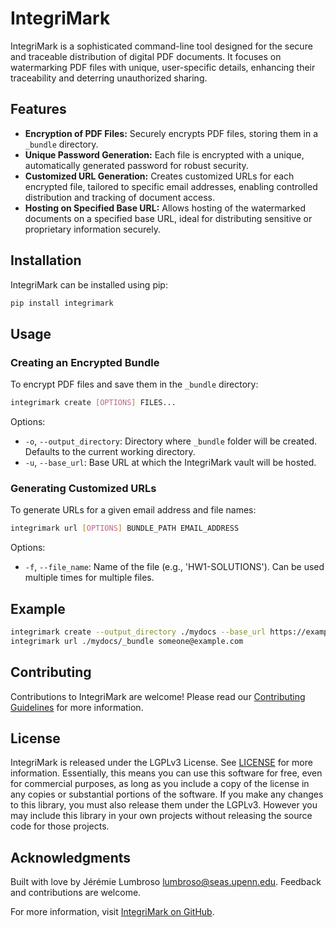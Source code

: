 # IntegriMark

IntegriMark is a sophisticated command-line tool designed for the secure and traceable distribution of digital PDF documents. It focuses on watermarking PDF files with unique, user-specific details, enhancing their traceability and deterring unauthorized sharing.

## Features

- **Encryption of PDF Files:** Securely encrypts PDF files, storing them in a `_bundle` directory.
- **Unique Password Generation:** Each file is encrypted with a unique, automatically generated password for robust security.
- **Customized URL Generation:** Creates customized URLs for each encrypted file, tailored to specific email addresses, enabling controlled distribution and tracking of document access.
- **Hosting on Specified Base URL:** Allows hosting of the watermarked documents on a specified base URL, ideal for distributing sensitive or proprietary information securely.

## Installation

IntegriMark can be installed using pip:

```bash
pip install integrimark
```

## Usage

### Creating an Encrypted Bundle

To encrypt PDF files and save them in the `_bundle` directory:

```bash
integrimark create [OPTIONS] FILES...
```

Options:
- `-o`, `--output_directory`: Directory where `_bundle` folder will be created. Defaults to the current working directory.
- `-u`, `--base_url`: Base URL at which the IntegriMark vault will be hosted.

### Generating Customized URLs

To generate URLs for a given email address and file names:

```bash
integrimark url [OPTIONS] BUNDLE_PATH EMAIL_ADDRESS
```

Options:
- `-f`, `--file_name`: Name of the file (e.g., 'HW1-SOLUTIONS'). Can be used multiple times for multiple files.

## Example

```bash
integrimark create --output_directory ./mydocs --base_url https://example.com mydoc.pdf
integrimark url ./mydocs/_bundle someone@example.com
```

## Contributing

Contributions to IntegriMark are welcome! Please read our [Contributing Guidelines](CONTRIBUTING.md) for more information.

## License

IntegriMark is released under the LGPLv3 License. See [LICENSE](LICENSE.md) for more information. Essentially, this means you can use this software for free, even for commercial purposes, as long as you include a copy of the license in any copies or substantial portions of the software. If you make any changes to this library, you must also release them under the LGPLv3. However you may include this library in your own projects without releasing the source code for those projects.

## Acknowledgments

Built with love by Jérémie Lumbroso <lumbroso@seas.upenn.edu>. Feedback and contributions are welcome.

For more information, visit [IntegriMark on GitHub](https://github.com/jlumbroso/integrimark).